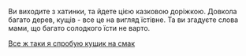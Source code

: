 Ви виходите з хатинки, та йдете цією казковою доріжкою. Довкола багато дерев, кущів - все це на вигляд їстівне.
Та ви згадуєте слова мами, що багато солодкого їсти не варто.

[Все ж таки я спробую кущик на смак](try/index.md)